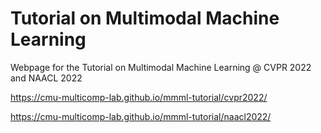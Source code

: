 # Tutorial on Multimodal Machine Learning

Webpage for the Tutorial on Multimodal Machine Learning @ CVPR 2022 and NAACL 2022

https://cmu-multicomp-lab.github.io/mmml-tutorial/cvpr2022/

https://cmu-multicomp-lab.github.io/mmml-tutorial/naacl2022/
